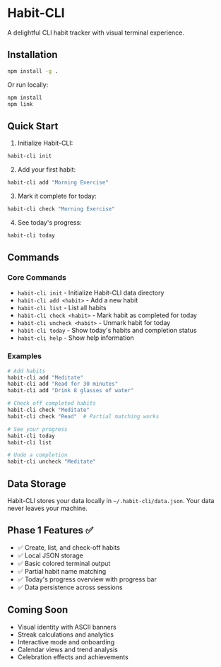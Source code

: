 # Habit-CLI

A delightful CLI habit tracker with visual terminal experience.

## Installation

```bash
npm install -g .
```

Or run locally:
```bash
npm install
npm link
```

## Quick Start

1. Initialize Habit-CLI:
```bash
habit-cli init
```

2. Add your first habit:
```bash
habit-cli add "Morning Exercise"
```

3. Mark it complete for today:
```bash
habit-cli check "Morning Exercise"
```

4. See today's progress:
```bash
habit-cli today
```

## Commands

### Core Commands

- `habit-cli init` - Initialize Habit-CLI data directory
- `habit-cli add <habit>` - Add a new habit
- `habit-cli list` - List all habits
- `habit-cli check <habit>` - Mark habit as completed for today
- `habit-cli uncheck <habit>` - Unmark habit for today
- `habit-cli today` - Show today's habits and completion status
- `habit-cli help` - Show help information

### Examples

```bash
# Add habits
habit-cli add "Meditate"
habit-cli add "Read for 30 minutes"
habit-cli add "Drink 8 glasses of water"

# Check off completed habits
habit-cli check "Meditate"
habit-cli check "Read"  # Partial matching works

# See your progress
habit-cli today
habit-cli list

# Undo a completion
habit-cli uncheck "Meditate"
```

## Data Storage

Habit-CLI stores your data locally in `~/.habit-cli/data.json`. Your data never leaves your machine.

## Phase 1 Features ✅

- ✅ Create, list, and check-off habits
- ✅ Local JSON storage
- ✅ Basic colored terminal output
- ✅ Partial habit name matching
- ✅ Today's progress overview with progress bar
- ✅ Data persistence across sessions

## Coming Soon

- Visual identity with ASCII banners
- Streak calculations and analytics
- Interactive mode and onboarding
- Calendar views and trend analysis
- Celebration effects and achievements